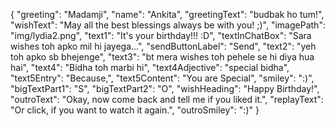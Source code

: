 {
"greeting": "Madamji",
"name": "Ankita",
"greetingText": "budbak ho tum!",
"wishText": "May all the best blessings always be with you! ;)",
"imagePath": "img/lydia2.png",
"text1": "It's your birthday!!! :D",
"textInChatBox": "Sara wishes toh apko mil hi jayega...",
"sendButtonLabel": "Send",
"text2": "yeh toh apko sb bhejenge",
"text3": "bt mera wishes toh pehele se hi diya hua hai",
"text4": "Bidha toh marbi hi",
"text4Adjective": "special bidha",
"text5Entry": "Because,",
"text5Content": "You are Special",
"smiley": ":)",
"bigTextPart1": "S",
"bigTextPart2": "O",
"wishHeading": "Happy Birthday!",
"outroText": "Okay, now come back and tell me if you liked it.",
"replayText": "Or click, if you want to watch it again.",
"outroSmiley": ":)"
}